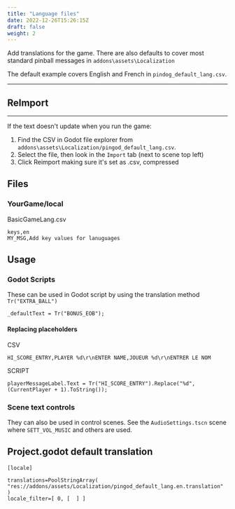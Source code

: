 ```yaml
---
title: "Language files"
date: 2022-12-26T15:26:15Z
draft: false
weight: 2
---
```


Add translations for the game. There are also defaults to cover most standard pinball messages in `addons\assets\Localization`

The default example covers English and French in `pindog_default_lang.csv`.

---
## ReImport
---

If the text doesn't update when you run the game:

1. Find the CSV in Godot file explorer from `addons\assets\Localization/pingod_default_lang.csv`.
2. Select the file, then look in the `Import` tab (next to scene top left)
3. Click Reimport making sure it's set as .csv, compressed

## Files

### YourGame/local

BasicGameLang.csv

```
keys,en
MY_MSG,Add key values for lanuguages
```

## Usage

### Godot Scripts

These can be used in Godot script by using the translation method `Tr("EXTRA_BALL")`

`_defaultText = Tr("BONUS_EOB");`

#### Replacing placeholders

CSV 

`HI_SCORE_ENTRY,PLAYER %d\r\nENTER NAME,JOUEUR %d\r\nENTRER LE NOM`

SCRIPT 

`playerMessageLabel.Text = Tr("HI_SCORE_ENTRY").Replace("%d", (CurrentPlayer + 1).ToString());`

### Scene text controls

They can also be used in control scenes. See the `AudioSettings.tscn` scene where `SETT_VOL_MUSIC` and others are used.

## Project.godot default translation

```
[locale]

translations=PoolStringArray( "res://addons/assets/Localization/pingod_default_lang.en.translation" )
locale_filter=[ 0, [  ] ]
```